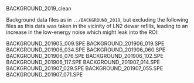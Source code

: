 BACKGROUND_2019_clean

Background data files as in `../BACKGROUND_2019`, but excluding the following files as this data was taken in the vicinity of LN2 dewar refills, leading to an increase in the low-energy noise which might leak into the ROI:

BACKGROUND_201905_009.SPE
BACKGROUND_201906_019.SPE
BACKGROUND_201906_034.SPE
BACKGROUND_201906_060.SPE
BACKGROUND_201906_076.SPE
BACKGROUND_201906_102.SPE
BACKGROUND_201906_117.SPE
BACKGROUND_201907_014.SPE
BACKGROUND_201907_029.SPE
BACKGROUND_201907_055.SPE
BACKGROUND_201907_071.SPE
